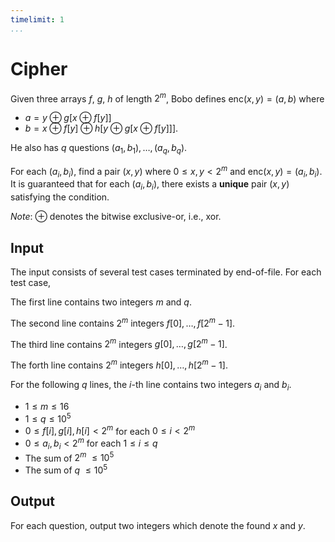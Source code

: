 ```yaml
---
timelimit: 1
...
```


# Cipher

Given three arrays $f$, $g$, $h$ of length $2^m$, Bobo defines $\mathrm{enc}(x, y) = (a, b)$ where

* $a = y \oplus g[x \oplus f[y]]$
* $b = x \oplus f[y] \oplus h[y \oplus g[x \oplus f[y]]]$.

He also has $q$ questions $(a_1, b_1), \dots, (a_q, b_q)$.

For each $(a_i, b_i)$, find a pair $(x, y)$ where $0 \leq x, y < 2^m$ and $\mathrm{enc}(x, y) = (a_i, b_i)$. It is guaranteed that for each $(a_i, b_i)$, there exists a **unique** pair $(x, y)$ satisfying the condition.

*Note*: $\oplus$ denotes the bitwise exclusive-or, i.e., xor.

## Input

The input consists of several test cases terminated by end-of-file. For each test case,

The first line contains two integers $m$ and $q$.

The second line contains $2^m$ integers $f[0], \dots, f[2^m - 1]$.

The third line contains $2^m$ integers $g[0], \dots, g[2^m - 1]$.

The forth line contains $2^m$ integers $h[0], \dots, h[2^m - 1]$.

For the following $q$ lines, the $i$-th line contains two integers $a_i$ and $b_i$.

* $1 \le m \leq 16$
* $1 \leq q \leq 10^5$
* $0 \leq f[i], g[i], h[i] < 2^m$ for each $0 \leq i < 2^m$
* $0 \leq a_i, b_i < 2^m$ for each $1 \leq i \leq q$
* The sum of $2^m$ $\leq 10^5$
* The sum of $q$ $\leq 10^5$

## Output

For each question, output two integers which denote the found $x$ and $y$.

<!--SAMPLES-->
